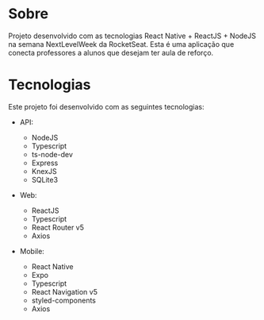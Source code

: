 # Sobre
Projeto desenvolvido com as tecnologias React Native + ReactJS + NodeJS na semana NextLevelWeek da RocketSeat. Esta é uma aplicação que conecta professores a alunos que desejam ter aula de reforço.

# Tecnologias
Este projeto foi desenvolvido com as seguintes tecnologias:

- API:

    - NodeJS
    - Typescript
    - ts-node-dev
    - Express
    - KnexJS
    - SQLite3

- Web:

    - ReactJS
    - Typescript
    - React Router v5
    - Axios

- Mobile:

    - React Native
    - Expo
    - Typescript
    - React Navigation v5
    - styled-components
    - Axios